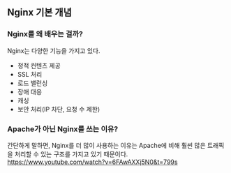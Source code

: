 ## Nginx 기본 개념

### Nginx를 왜 배우는 걸까?

Nginx는 다양한 기능을 가지고 있다.

- 정적 컨텐츠 제공
- SSL 처리
- 로드 밸런싱
- 장애 대응
- 캐싱
- 보안 처리(IP 차단, 요청 수 제한)


### Apache가 아닌 Nginx를 쓰는 이유?
간단하게 말하면, Nginx를 더 많이 사용하는 이유는 Apache에 비해 훨씬 많은 트래픽을 처리할 수 있는 구조를 가지고 있기 때문이다.  
https://www.youtube.com/watch?v=6FAwAXXj5N0&t=799s

